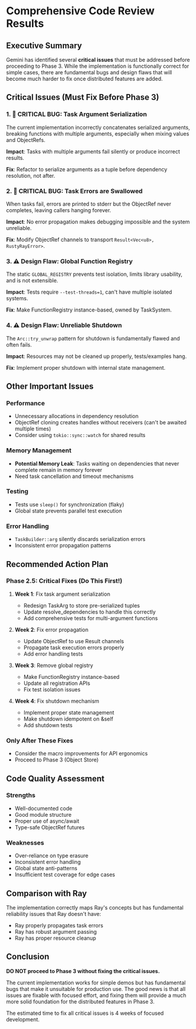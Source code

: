 # Comprehensive Code Review Results

## Executive Summary

Gemini has identified several **critical issues** that must be addressed before proceeding to Phase 3. While the implementation is functionally correct for simple cases, there are fundamental bugs and design flaws that will become much harder to fix once distributed features are added.

## Critical Issues (Must Fix Before Phase 3)

### 1. 🐛 **CRITICAL BUG: Task Argument Serialization**
The current implementation incorrectly concatenates serialized arguments, breaking functions with multiple arguments, especially when mixing values and ObjectRefs.

**Impact**: Tasks with multiple arguments fail silently or produce incorrect results.

**Fix**: Refactor to serialize arguments as a tuple before dependency resolution, not after.

### 2. 🐛 **CRITICAL BUG: Task Errors are Swallowed**
When tasks fail, errors are printed to stderr but the ObjectRef never completes, leaving callers hanging forever.

**Impact**: No error propagation makes debugging impossible and the system unreliable.

**Fix**: Modify ObjectRef channels to transport `Result<Vec<u8>, RustyRayError>`.

### 3. ⚠️ **Design Flaw: Global Function Registry**
The static `GLOBAL_REGISTRY` prevents test isolation, limits library usability, and is not extensible.

**Impact**: Tests require `--test-threads=1`, can't have multiple isolated systems.

**Fix**: Make FunctionRegistry instance-based, owned by TaskSystem.

### 4. ⚠️ **Design Flaw: Unreliable Shutdown**
The `Arc::try_unwrap` pattern for shutdown is fundamentally flawed and often fails.

**Impact**: Resources may not be cleaned up properly, tests/examples hang.

**Fix**: Implement proper shutdown with internal state management.

## Other Important Issues

### Performance
- Unnecessary allocations in dependency resolution
- ObjectRef cloning creates handles without receivers (can't be awaited multiple times)
- Consider using `tokio::sync::watch` for shared results

### Memory Management
- **Potential Memory Leak**: Tasks waiting on dependencies that never complete remain in memory forever
- Need task cancellation and timeout mechanisms

### Testing
- Tests use `sleep()` for synchronization (flaky)
- Global state prevents parallel test execution

### Error Handling
- `TaskBuilder::arg` silently discards serialization errors
- Inconsistent error propagation patterns

## Recommended Action Plan

### Phase 2.5: Critical Fixes (Do This First!)

1. **Week 1**: Fix task argument serialization
   - Redesign TaskArg to store pre-serialized tuples
   - Update resolve_dependencies to handle this correctly
   - Add comprehensive tests for multi-argument functions

2. **Week 2**: Fix error propagation
   - Update ObjectRef to use Result channels
   - Propagate task execution errors properly
   - Add error handling tests

3. **Week 3**: Remove global registry
   - Make FunctionRegistry instance-based
   - Update all registration APIs
   - Fix test isolation issues

4. **Week 4**: Fix shutdown mechanism
   - Implement proper state management
   - Make shutdown idempotent on &self
   - Add shutdown tests

### Only After These Fixes
- Consider the macro improvements for API ergonomics
- Proceed to Phase 3 (Object Store)

## Code Quality Assessment

### Strengths
- Well-documented code
- Good module structure
- Proper use of async/await
- Type-safe ObjectRef futures

### Weaknesses
- Over-reliance on type erasure
- Inconsistent error handling
- Global state anti-patterns
- Insufficient test coverage for edge cases

## Comparison with Ray

The implementation correctly maps Ray's concepts but has fundamental reliability issues that Ray doesn't have:
- Ray properly propagates task errors
- Ray has robust argument passing
- Ray has proper resource cleanup

## Conclusion

**DO NOT proceed to Phase 3 without fixing the critical issues.**

The current implementation works for simple demos but has fundamental bugs that make it unsuitable for production use. The good news is that all issues are fixable with focused effort, and fixing them will provide a much more solid foundation for the distributed features in Phase 3.

The estimated time to fix all critical issues is 4 weeks of focused development.